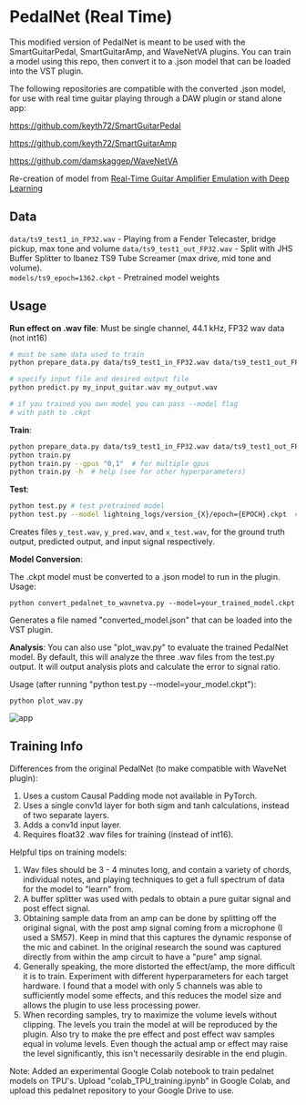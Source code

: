 # PedalNet (Real Time)
This modified version of PedalNet is meant to be used with the 
SmartGuitarPedal, SmartGuitarAmp, and WaveNetVA plugins. 
You can train a model using this repo, then convert it to a .json 
model that can be loaded into the VST plugin. 

The following repositories are compatible with the converted .json model,
for use with real time guitar playing through a DAW plugin or stand alone app:

https://github.com/keyth72/SmartGuitarPedal

https://github.com/keyth72/SmartGuitarAmp

https://github.com/damskaggep/WaveNetVA

Re-creation of model from [Real-Time Guitar Amplifier Emulation with Deep
Learning](https://www.mdpi.com/2076-3417/10/3/766/htm)


## Data

`data/ts9_test1_in_FP32.wav` - Playing from a Fender Telecaster, bridge pickup, max tone and volume
`data/ts9_test1_out_FP32.wav` - Split with JHS Buffer Splitter to Ibanez TS9 Tube Screamer 
(max drive, mid tone and volume).<br>
`models/ts9_epoch=1362.ckpt` - Pretrained model weights


## Usage

**Run effect on .wav file**:
Must be single channel, 44.1 kHz, FP32 wav data (not int16)
```bash
# must be same data used to train
python prepare_data.py data/ts9_test1_in_FP32.wav data/ts9_test1_out_FP32.wav 

# specify input file and desired output file
python predict.py my_input_guitar.wav my_output.wav 

# if you trained you own model you can pass --model flag
# with path to .ckpt
```

**Train**:
```bash
python prepare_data.py data/ts9_test1_in_FP32.wav data/ts9_test1_out_FP32.wav  # or use your own!
python train.py 
python train.py --gpus "0,1"  # for multiple gpus
python train.py -h  # help (see for other hyperparameters)
```

**Test**:
```bash
python test.py # test pretrained model
python test.py --model lightning_logs/version_{X}/epoch={EPOCH}.ckpt  # test trained model
```
Creates files `y_test.wav`, `y_pred.wav`, and `x_test.wav`, for the ground truth
output, predicted output, and input signal respectively.


**Model Conversion**:

The .ckpt model must be converted to a .json model to run in the plugin.
Usage:

	python convert_pedalnet_to_wavnetva.py --model=your_trained_model.ckpt

Generates a file named "converted_model.json" that can be loaded into the VST plugin.

**Analysis**:
You can also use "plot_wav.py" to evaluate the trained PedalNet model. By 
default, this will analyze the three .wav files from the test.py output. It 
will output analysis plots and calculate the error to signal ratio. 

Usage (after running "python test.py --model=your_model.ckpt"):

	python plot_wav.py

![app](https://github.com/keyth72/pedalnet/blob/master/figures/example_plot.png)

## Training Info
Differences from the original PedalNet (to make compatible with WaveNet plugin):
1. Uses a custom Causal Padding mode not available in PyTorch.
2. Uses a single conv1d layer for both sigm and tanh calculations, instead of 
   two separate layers.
3. Adds a conv1d input layer.
4. Requires float32 .wav files for training (instead of int16).

Helpful tips on training models:
1. Wav files should be 3 - 4 minutes long, and contain a variety of
   chords, individual notes, and playing techniques to get a full spectrum
   of data for the model to "learn" from.
2. A buffer splitter was used with pedals to obtain a pure guitar signal
   and post effect signal.
3. Obtaining sample data from an amp can be done by splitting off the original 
   signal, with the post amp signal coming from a microphone (I used a SM57).
   Keep in mind that this captures the dynamic response of the mic and cabinet.
   In the original research the sound was captured directly from within the amp
   circuit to have a "pure" amp signal.
4. Generally speaking, the more distorted the effect/amp, the more difficult it
   is to train. Experiment with different hyperparameters for each target 
   hardware. I found that a model with only 5 channels was able to sufficiently
   model some effects, and this reduces the model size and allows the plugin 
   to use less processing power.
5. When recording samples, try to maximize the volume levels without clipping.
   The levels you train the model at will be reproduced by the plugin. Also try 
   to make the pre effect and post effect wav samples equal in volume levels. 
   Even though the actual amp or effect may raise the level significantly, this isn't 
   necessarily desirable in the end plugin.
   
   
 Note: Added an experimental Google Colab notebook to train pedalnet models on TPU's.
       Upload "colab_TPU_training.ipynb" in Google Colab, and upload this pedalnet
       repository to your Google Drive to use.



